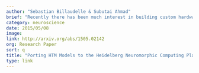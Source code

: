 ```yaml
---
author: "Sebastian Billaudelle & Subutai Ahmad"
brief: "Recently there has been much interest in building custom hardware implementations of HTM systems. This paper discusses one such scenario, and shows how to port HTM algorithms to analog hardware platforms such as the one developed by the Human Brain Project."
category: neuroscience
date: 2015/05/08
image:
link: http://arxiv.org/abs/1505.02142
org: Research Paper
sort: q
title: "Porting HTM Models to the Heidelberg Neuromorphic Computing Platform"
type: link
---
```

